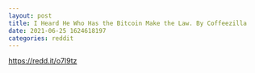 ```yaml
--- 
layout: post 
title: I Heard He Who Has the Bitcoin Make the Law. By Coffeezilla 
date: 2021-06-25 1624618197 
categories: reddit 
--- 
```

https://redd.it/o7l9tz